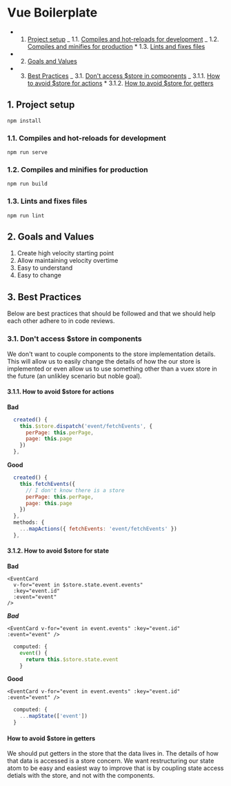 # Vue Boilerplate

<!-- vscode-markdown-toc -->

- 1. [Project setup](#Projectsetup)
     _ 1.1. [Compiles and hot-reloads for development](#Compilesandhot-reloadsfordevelopment)
     _ 1.2. [Compiles and minifies for production](#Compilesandminifiesforproduction) \* 1.3. [Lints and fixes files](#Lintsandfixesfiles)
- 2. [Goals and Values](#GoalsandValues)
- 3. [Best Practices](#BestPractices)
     _ 3.1. [Don't access \$store in components](#Dontaccessstoreincomponents)
     _ 3.1.1. [How to avoid \$store for actions](#Howtoavoidstoreforactions) \* 3.1.2. [How to avoid \$store for getters](#Howtoavoidstoreforgetters)

<!-- vscode-markdown-toc-config
	numbering=true
	autoSave=true
	/vscode-markdown-toc-config -->
<!-- /vscode-markdown-toc -->

## 1. <a name='Projectsetup'></a>Project setup

```
npm install
```

### 1.1. <a name='Compilesandhot-reloadsfordevelopment'></a>Compiles and hot-reloads for development

```
npm run serve
```

### 1.2. <a name='Compilesandminifiesforproduction'></a>Compiles and minifies for production

```
npm run build
```

### 1.3. <a name='Lintsandfixesfiles'></a>Lints and fixes files

```
npm run lint
```

## 2. <a name='GoalsandValues'></a>Goals and Values

1. Create high velocity starting point
2. Allow maintaining velocity overtime
3. Easy to understand
4. Easy to change

## 3. <a name='BestPractices'></a>Best Practices

Below are best practices that should be followed and that we should help each other adhere to in code reviews.

### 3.1. <a name='Dontaccessstoreincomponents'></a>Don't access \$store in components

We don't want to couple components to the store implementation details. This will allow us to easily change the details of how the our store is implemented or even allow us to use something other than a vuex store in the future (an unlikley scenario but noble goal).

#### 3.1.1. <a name='Howtoavoidstoreforactions'></a>How to avoid \$store for actions

**Bad**

```javascript
  created() {
    this.$store.dispatch('event/fetchEvents', {
      perPage: this.perPage,
      page: this.page
    })
  },
```

**Good**

```javascript
  created() {
    this.fetchEvents({
      // I don't know there is a store
      perPage: this.perPage,
      page: this.page
    })
  },
  methods: {
    ...mapActions({ fetchEvents: 'event/fetchEvents' })
  },
```

#### 3.1.2. <a name='Howtoavoidstoreforgetters'></a>How to avoid \$store for state

**Bad**

```vue
<EventCard
  v-for="event in $store.state.event.events"
  :key="event.id"
  :event="event"
/>
```

**_Bad_**

```vue
<EventCard v-for="event in event.events" :key="event.id" :event="event" />
```

```javascript
  computed: {
    event() {
      return this.$store.state.event
    }
```

**Good**

```vue
<EventCard v-for="event in event.events" :key="event.id" :event="event" />
```

```javascript
  computed: {
    ...mapState(['event'])
  }
```

#### How to avoid \$store in getters

We should put getters in the store that the data lives in. The details of how that data is accessed is a store concern. We want restructuring our state atom to be easy and easiest way to improve that is by coupling state access detials with the store, and not with the components.
